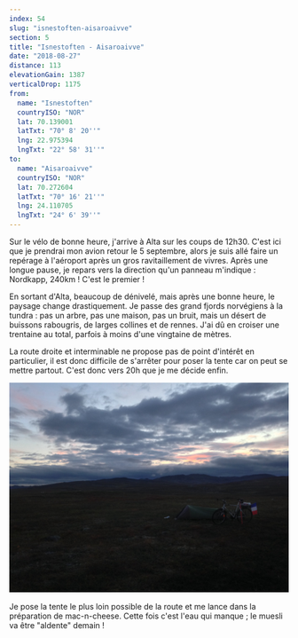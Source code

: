 ```yaml
---
index: 54
slug: "isnestoften-aisaroaivve"
section: 5
title: "Isnestoften - Aisaroaivve"
date: "2018-08-27"
distance: 113
elevationGain: 1387
verticalDrop: 1175
from:
  name: "Isnestoften"
  countryISO: "NOR"
  lat: 70.139001
  latTxt: "70° 8' 20''"
  lng: 22.975394
  lngTxt: "22° 58' 31''"
to:
  name: "Aisaroaivve"
  countryISO: "NOR"
  lat: 70.272604
  latTxt: "70° 16' 21''"
  lng: 24.110705
  lngTxt: "24° 6' 39''"
---
```


Sur le vélo de bonne heure, j'arrive à Alta sur les coups de 12h30. C'est ici que je prendrai mon avion retour le 5 septembre, alors je suis allé faire un repérage à l'aéroport après un gros ravitaillement de vivres. Après une longue pause, je repars vers la direction qu'un panneau m'indique : Nordkapp, 240km ! C'est le premier !

En sortant d'Alta, beaucoup de dénivelé, mais après une bonne heure, le paysage change drastiquement. Je passe des grand fjords norvégiens à la tundra : pas un arbre, pas une maison, pas un bruit, mais un désert de buissons rabougris, de larges collines et de rennes. J'ai dû en croiser une trentaine au total, parfois à moins d'une vingtaine de mètres.

La route droite et interminable ne propose pas de point d'intérêt en particulier, il est donc difficile de s'arrêter pour poser la tente car on peut se mettre partout. C'est donc vers 20h que je me décide enfin.

![Aisaroaivve](../images/IMG_2377.jpg)

Je pose la tente le plus loin possible de la route et me lance dans la préparation de mac-n-cheese. Cette fois c'est l'eau qui manque ; le muesli va être "aldente" demain !